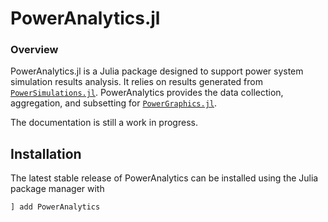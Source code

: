 # PowerAnalytics.jl

### Overview

PowerAnalytics.jl is a Julia package designed to support power system simulation results analysis. It relies on results generated from [`PowerSimulations.jl`](https://github.com/NREL-Sienna/PowerSimulations.jl). PowerAnalytics provides the data collection, aggregation, and subsetting for [`PowerGraphics.jl`](https://github.com/nrel-sienna/PowerGraphics.jl).

The documentation is still a work in progress.

## Installation

The latest stable release of PowerAnalytics can be installed using the Julia package manager with

```julia
] add PowerAnalytics
```
